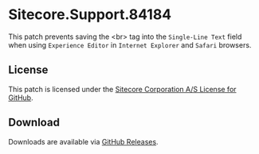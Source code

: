 # Sitecore.Support.84184
This patch prevents saving the &lt;br&gt; tag into the `Single-Line Text` field when using `Experience Editor` in `Internet Explorer` and `Safari` browsers.

## License  
This patch is licensed under the [Sitecore Corporation A/S License for GitHub](https://github.com/sitecoresupport/Sitecore.Support.84184/blob/master/LICENSE).  

## Download  
Downloads are available via [GitHub Releases](https://github.com/sitecoresupport/Sitecore.Support.84184/releases).  
